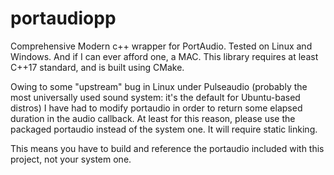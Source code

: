 # portaudiopp
Comprehensive Modern c++ wrapper for PortAudio. Tested on Linux and Windows. And if I can ever afford one, a MAC.
This library requires at least C++17 standard, and is built using CMake.

Owing to some "upstream" bug in Linux under Pulseaudio (probably the most universally used sound system: it's the default for Ubuntu-based distros)
I have had to modify portaudio in order to return some elapsed duration in
the audio callback. At least for this reason, please use the packaged portaudio instead of the system one. It will require static linking. 

This means you have to build and reference the portaudio included with this project, not your system one.


